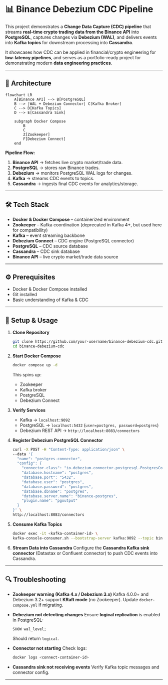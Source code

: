# 📊 Binance Debezium CDC Pipeline

This project demonstrates a **Change Data Capture (CDC) pipeline** that streams **real-time crypto trading data from the Binance API** into **PostgreSQL**, captures changes via **Debezium (WAL)**, and delivers events into **Kafka topics** for downstream processing into **Cassandra**.

It showcases how CDC can be applied in financial/crypto engineering for **low-latency pipelines**, and serves as a portfolio-ready project for demonstrating modern **data engineering practices**.

---

## 🚀 Architecture

```mermaid
flowchart LR
    A[Binance API] --> B[PostgreSQL]
    B --> |WAL + Debezium Connector| C[Kafka Broker]
    C --> D[Kafka Topics]
    D --> E[Cassandra Sink]
    
    subgraph Docker Compose
        B
        C
        Z[Zookeeper]
        F[Debezium Connect]
    end
```

**Pipeline Flow:**

1. **Binance API** → fetches live crypto market/trade data.
2. **PostgreSQL** → stores raw Binance trades.
3. **Debezium** → monitors PostgreSQL WAL logs for changes.
4. **Kafka** → streams CDC events to topics.
5. **Cassandra** → ingests final CDC events for analytics/storage.

---

## 🛠 Tech Stack

* **Docker & Docker Compose** – containerized environment
* **Zookeeper** – Kafka coordination (deprecated in Kafka 4+, but used here for compatibility)
* **Kafka** – event streaming backbone
* **Debezium Connect** – CDC engine (PostgreSQL connector)
* **PostgreSQL** – CDC source database
* **Cassandra** – CDC sink database
* **Binance API** – live crypto market/trade data source

---

## ⚙️ Prerequisites

* Docker & Docker Compose installed
* Git installed
* Basic understanding of Kafka & CDC

---

## 🔧 Setup & Usage

1. **Clone Repository**

   ```bash
   git clone https://github.com/your-username/binance-debezium-cdc.git
   cd binance-debezium-cdc
   ```

2. **Start Docker Compose**

   ```bash
   docker compose up -d
   ```

   This spins up:

   * Zookeeper
   * Kafka broker
   * PostgreSQL
   * Debezium Connect

3. **Verify Services**

   * Kafka → `localhost:9092`
   * PostgreSQL → `localhost:5432` (`user=postgres, password=postgres`)
   * Debezium REST API → `http://localhost:8083/connectors`

4. **Register Debezium PostgreSQL Connector**

   ```bash
   curl -X POST -H "Content-Type: application/json" \
   --data '{
     "name": "postgres-connector",
     "config": {
       "connector.class": "io.debezium.connector.postgresql.PostgresConnector",
       "database.hostname": "postgres",
       "database.port": "5432",
       "database.user": "postgres",
       "database.password": "postgres",
       "database.dbname": "postgres",
       "database.server.name": "binance-postgres",
       "plugin.name": "pgoutput"
     }
   }' \
   http://localhost:8083/connectors
   ```

5. **Consume Kafka Topics**

   ```bash
   docker exec -it <kafka-container-id> \
   kafka-console-consumer.sh --bootstrap-server kafka:9092 --topic binance-postgres.public.binance_data --from-beginning
   ```

6. **Stream Data into Cassandra**
   Configure the **Cassandra Kafka sink connector** (Datastax or Confluent connector) to push CDC events into Cassandra.

---

## 🔍 Troubleshooting

* **Zookeeper warning (Kafka 4.x / Debezium 3.x)**
  Kafka 4.0.0+ and Debezium 3.2+ support **KRaft mode** (no Zookeeper). Update `docker-compose.yml` if migrating.

* **Debezium not detecting changes**
  Ensure **logical replication** is enabled in PostgreSQL:

  ```sql
  SHOW wal_level;
  ```

  Should return `logical`.

* **Connector not starting**
  Check logs:

  ```bash
  docker logs <connect-container-id>
  ```

* **Cassandra sink not receiving events**
  Verify Kafka topic messages and connector config.

---
